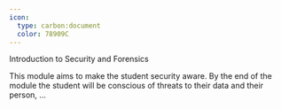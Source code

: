 ```yaml
---
icon:
  type: carbon:document
  color: 78909C
---
```

Introduction to Security and Forensics

This module aims to make the student security aware. By the end of the module the student will be conscious of threats to their data and their person, ... 
